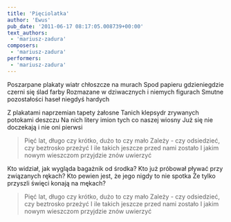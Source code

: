```yaml
---
title: 'Pięciolatka'
author: 'Ewus'
pub_date: '2011-06-17 08:17:05.008739+00:00'
text_authors:
 - 'mariusz-zadura'
composers:
 - 'mariusz-zadura'
performers:
 - 'mariusz-zadura'
---
```


Poszarpane plakaty wiatr chłoszcze na murach
Spod papieru gdzieniegdzie czerni się ślad farby
Rozmazane w dziwacznych i niemych figurach
Smutne pozostałości haseł niegdyś hardych

Z plakatami naprzemian tapety żałosne
Tanich klepsydr zrywanych potokami deszczu
Na nich litery imion tych co naszej wiosny
Już się nie doczekają i nie oni pierwsi

>Pięć lat, długo czy krótko, dużo to czy mało
>Zależy - czy odsiedzieć, czy beztrosko przeżyć
>I ile takich jeszcze przed nami zostało
>I jakim nowym wieszczom przyjdzie znów uwierzyć

Kto widział, jak wygląda bagażnik od środka?
Kto już próbował pływać przy związanych rękach?
Kto pewien jest, że jego nigdy to nie spotka
Że tylko przyszli święci konają na mękach?

>Pięć lat, długo czy krótko, dużo to czy mało
>Zależy - czy odsiedzieć, czy beztrosko przeżyć
>I ile takich jeszcze przed nami zostało
>I jakim nowym wieszczom przyjdzie znów uwierzyć
